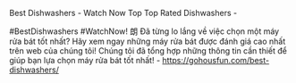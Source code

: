 Best Dishwashers - Watch Now Top Top Rated Dishwashers - 

#BestDishwashers #WatchNow!  朗 
Đã từng lo lắng về việc chọn một máy rửa bát tốt nhất? Hãy xem ngay những máy rửa bát được đánh giá cao nhất trên web của chúng tôi! Chúng tôi đã tổng hợp những thông tin cần thiết để giúp bạn lựa chọn máy rửa bát tốt nhất! - https://gohousfun.com/best-dishwashers/
